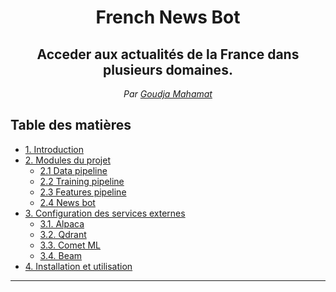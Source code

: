 <div align='center'>
    <h1>French News Bot</h1>
    <h2>Acceder aux actualités de la  France dans plusieurs domaines.</h2>
    <em>Par <a href='https://www.linkedin.com/in/goudja-mahamat'>Goudja Mahamat </a></em>

</div>

## Table des matières
- [1. Introduction](#1-Introduction)
- [2. Modules du projet](#2-Modules-du-projet)
    - [2.1 Data pipeline](#21-Data-pipeline)
    - [2.2 Training pipeline](#22-Training-pipeline)
    - [2.3 Features pipeline](#23-Features-pipeline)
    - [2.4 News bot](#24-News-bot)
- [3. Configuration des services externes](#3-Configuration-des-services-externes)
    - [3.1. Alpaca](#31-alpaca)
    - [3.2. Qdrant](#32-qdrant)
    - [3.3. Comet ML](#33-comet-ml)
    - [3.4. Beam](#34-beam)
- [4. Installation et utilisation](#4-installation-et-utilisation)

-------------------------

